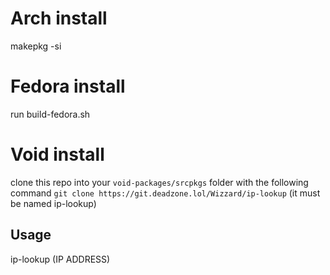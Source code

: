 # Arch install
makepkg -si

# Fedora install
run build-fedora.sh

# Void install
clone this repo into your `void-packages/srcpkgs` folder with the following command `git clone https://git.deadzone.lol/Wizzard/ip-lookup` (it must be named ip-lookup)

## Usage
ip-lookup (IP ADDRESS)